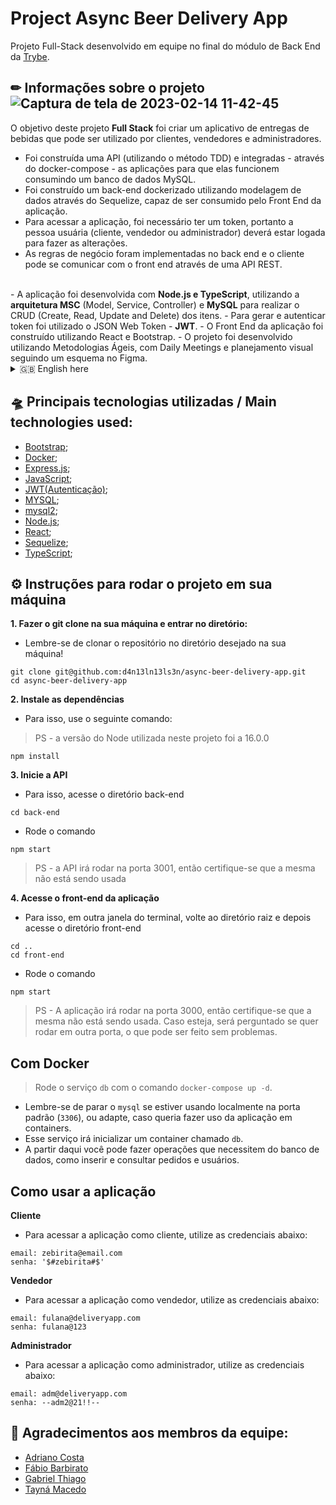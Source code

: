 # Project Async Beer Delivery App
Projeto Full-Stack desenvolvido em equipe no final do módulo de Back End da [Trybe](https://www.betrybe.com/). 

## ✏ Informações sobre o projeto![Captura de tela de 2023-02-14 11-42-45](https://user-images.githubusercontent.com/92753791/218770906-a6246ac0-33e4-45c6-8021-072d64af7b65.png)

O objetivo deste projeto <strong>Full Stack</strong> foi criar um aplicativo de entregas de bebidas que pode ser utilizado por clientes, vendedores e administradores.
- Foi construída uma API (utilizando o método TDD) e integradas - através do docker-compose - as aplicações para que elas funcionem consumindo um banco de dados MySQL.
- Foi construído um back-end dockerizado utilizando modelagem de dados através do Sequelize, capaz de ser consumido pelo Front End da aplicação.
- Para acessar a aplicação, foi necessário ter um token, portanto a pessoa usuária (cliente, vendedor ou administrador) deverá estar logada para fazer as alterações. 
- As regras de negócio foram implementadas no back end e o cliente pode se comunicar com o front end através de uma API REST.
</br>
- A aplicação foi desenvolvida com <strong>Node.js e TypeScript</strong>, utilizando a <strong>arquitetura MSC</strong> (Model, Service, Controller) e <strong>MySQL</strong> para realizar o CRUD (Create, Read, Update and Delete) dos itens.
- Para gerar e autenticar token foi utilizado o JSON Web Token - <strong>JWT</strong>.
- O Front End da aplicação foi construído utilizando React e Bootstrap.
- O projeto foi desenvolvido utilizando Metodologias Ágeis, com Daily Meetings e planejamento visual seguindo um esquema no Figma.

 <details>
 <summary> 🇬🇧 English here</summary>
 ✏ Information about the project</br>
 The goal of this full-stack project was to create a beverage delivery app that can be used by customers, salespeople and the website administrator. </br>
  - An API was built (using Test-driven Development - TDD) and integrated - through docker-compose - so as to work consuming data from a MySQL database.</br>
  - A dockerized back end was built using data modeling through Sequelize, able to be consumed by the Front End of the application.</br>
  - To access the application, it is necessary to have a token, therefore the user(customer, salesperson or admin) must be logged in order to make any changes.</br>
  - The business rules were implemented in the back end and the client can communicate with the front end through a REST API.</br>
 </br>
 - The application was developed with <strong>Node.js and Typescript</strong>, using <strong>MSC architecture</strong> (Model, Service and Controller) and <strong>MySQL</strong> to perform CRUD (Create, Read, Update and Delete) operations.</br>
 - To generate and authenticate tokens, we used the library JSON Web Token - <strong>JWT</strong>.
 </details>
 
## 🛸 Principais tecnologias utilizadas / Main technologies used: 
- [Bootstrap](https://https://getbootstrap.com/);
- [Docker](https://www.docker.com/);
- [Express.js](https://expressjs.com/);
- [JavaScript](https://developer.mozilla.org/pt-BR/docs/Web/JavaScript);
- [JWT(Autenticação)](https://jwt.io/);
- [MYSQL](https://www.mysql.com/);
- [mysql2](https://www.npmjs.com/package/mysql2);
- [Node.js](https://nodejs.org/en/);
- [React](https://https://reactjs.org/);
- [Sequelize](https://sequelize.org/);
- [TypeScript](https://www.typescriptlang.org/);

## ⚙ Instruções para rodar o projeto em sua máquina

<strong>1. Fazer o git clone na sua máquina e entrar no diretório:</strong>
 - Lembre-se de clonar o repositório no diretório desejado na sua máquina!
 ```
 git clone git@github.com:d4n13ln13ls3n/async-beer-delivery-app.git
 cd async-beer-delivery-app
 ```
 
 <strong>2. Instale as dependências</strong>

  - Para isso, use o seguinte comando:
  > PS - a versão do Node utilizada neste projeto foi a 16.0.0
  ```
  npm install
  ```
  
 <strong>3. Inicie a API</strong>
 
  - Para isso, acesse o diretório back-end
  ```
  cd back-end
  ```
  
  - Rode o comando
  ```
  npm start
  ```
  
  > PS - a API irá rodar na porta 3001, então certifique-se que a mesma não está sendo usada
  
  <strong>4. Acesse o front-end da aplicação</strong>
 
  - Para isso, em outra janela do terminal, volte ao diretório raiz e depois acesse o diretório front-end
  ```
  cd ..
  cd front-end
  ```
  
  - Rode o comando
  ```
  npm start
  ```
  > PS - A aplicação irá rodar na porta 3000, então certifique-se que a mesma não está sendo usada. Caso esteja, será perguntado se quer rodar em outra porta, o que pode ser feito sem problemas.
  
  ## Com Docker

  > Rode o serviço `db` com o comando `docker-compose up -d`.
  - Lembre-se de parar o `mysql` se estiver usando localmente na porta padrão (`3306`), ou adapte, caso queria fazer uso da aplicação em containers. 
  - Esse serviço irá inicializar um container chamado `db`.
  - A partir daqui você pode fazer operações que necessitem do banco de dados, como inserir e consultar pedidos e usuários.
  
  ## Como usar a aplicação
  <strong>Cliente</strong>
  - Para acessar a aplicação como cliente, utilize as credenciais abaixo:
  ```
  email: zebirita@email.com
  senha: '$#zebirita#$'
  ```
  
  <strong>Vendedor</strong>
  - Para acessar a aplicação como vendedor, utilize as credenciais abaixo:
  ```
  email: fulana@deliveryapp.com
  senha: fulana@123
  ```

  <strong>Administrador</strong>
  - Para acessar a aplicação como administrador, utilize as credenciais abaixo:
  ```
  email: adm@deliveryapp.com
  senha: --adm2@21!!--
  ```
  
  ## :clap: Agradecimentos aos membros da equipe:
  
  - [Adriano Costa](https://github.com/adfcosta)
  - [Fábio Barbirato](https://github.com/FabioBarbirato)
  - [Gabriel Thiago](https://github.com/oGabrielDev)
  - [Tayná Macedo](https://github.com/Tayna-Silva-Macedo)
